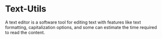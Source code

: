 # Text-Utils
A text editor is a software tool for editing text with features like text formatting, capitalization options, and some can estimate the time required to read the content.
